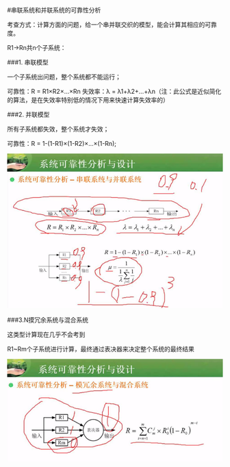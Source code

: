 #串联系统和并联系统的可靠性分析

考查方式：计算方面的问题，给一个串并联交织的模型，能会计算其相应的可靠度。

R1->Rn共n个子系统：

###1. 串联模型

一个子系统出问题，整个系统都不能运行；

可靠性：R = R1×R2×...×Rn 
失效率：λ = λ1+λ2+...+λn（注：此公式是近似简化的算法，是在失效率特别低的情况下用来快速计算失效率的）

###2. 并联模型

所有子系统都失效，整个系统才失效；

可靠性：R = 1-(1-R1)×(1-R2)×...×(1-Rn);

![](/imgs/1.2.15-1系统可靠度.png)

###3.N摸冗余系统与混合系统

这类型计算现在几乎不会考到

R1~Rm个子系统进行计算，最终通过表决器来决定整个系统的最终结果

![](/imgs/1.2.15-2n模冗余系统.png)

